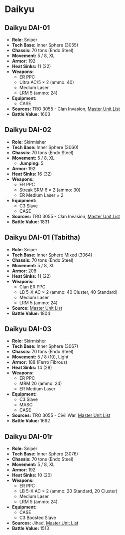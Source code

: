 # Daikyu
## Daikyu DAI-01
- **Role:** Sniper
- **Tech Base:** Inner Sphere (3055)
- **Chassis:** 70 tons (Endo Steel)
- **Movement:** 5 / 8, XL
- **Armor:** 192
- **Heat Sinks:** 11 (22)
- **Weapons:**
  - ER PPC
  - Ultra AC/5 × 2 (ammo: 40)
  - Medium Laser
  - LRM 5 (ammo: 24)
- **Equipment:**
  - CASE
- **Sources:** TRO 3055 - Clan Invasion, [Master Unit List](http://masterunitlist.info/Unit/Details/797/daikyu-dai-01)
- **Battle Value:** 1603

## Daikyu DAI-02
- **Role:** Skirmisher
- **Tech Base:** Inner Sphere (3060)
- **Chassis:** 70 tons (Endo Steel)
- **Movement:** 5 / 8, XL
  - **Jumping:** 5
- **Armor:** 192
- **Heat Sinks:** 16 (32)
- **Weapons:**
  - ER PPC
  - Streak SRM 6 × 2 (ammo: 30)
  - ER Medium Laser × 2
- **Equipment:**
  - C3 Slave
  - CASE
- **Sources:** TRO 3055 - Clan Invasion, [Master Unit List](http://masterunitlist.info/Unit/Details/800/daikyu-dai-02)
- **Battle Value:** 1831

## Daikyu DAI-01 (Tabitha)
- **Role:** Sniper
- **Tech Base:** Inner Sphere Mixed (3064)
- **Chassis:** 70 tons (Endo Steel)
- **Movement:** 5 / 8, XL
- **Armor:** 208
- **Heat Sinks:** 11 (22)
- **Weapons:**
  - Clan ER PPC
  - LB 5-X AC × 2 (ammo: 40 Cluster, 40 Standard)
  - Medium Laser
  - LRM 5 (ammo: 24)
- **Source:** [Master Unit List](http://masterunitlist.info/Unit/Details/798/daikyu-dai-01-tabitha)
- **Battle Value:** 1804

## Daikyu DAI-03
- **Role:** Skirmisher
- **Tech Base:** Inner Sphere (3067)
- **Chassis:** 70 tons (Endo Steel)
- **Movement:** 5 / 8 (10), Light
- **Armor:** 188 (Ferro Fibrous)
- **Heat Sinks:** 14 (28)
- **Weapons:**
  - ER PPC
  - MRM 20 (ammo: 24)
  - ER Medium Laser
- **Equipment:**
  - C3 Slave
  - MASC
  - CASE
- **Sources:** TRO 3055 - Civil War, [Master Unit List](http://masterunitlist.info/Unit/Details/801/daikyu-dai-03)
- **Battle Value:** 1692

## Daikyu DAI-01r
- **Role:** Sniper
- **Tech Base:** Inner Sphere (3076)
- **Chassis:** 70 tons (Endo Steel)
- **Movement:** 5 / 8, XL
- **Armor:** 192
- **Heat Sinks:** 10 (20)
- **Weapons:**
  - ER PPC
  - LB 5-X AC × 2 (ammo: 20 Standard, 20 Cluster)
  - Medium Laser
  - LRM 5 (ammo: 24)
- **Equipment:**
  - CASE
  - C3 Boosted Slave
- **Sources:** Jihad, [Master Unit List](http://masterunitlist.info/Unit/Details/799/daikyu-dai-01r)
- **Battle Value:** 1513

